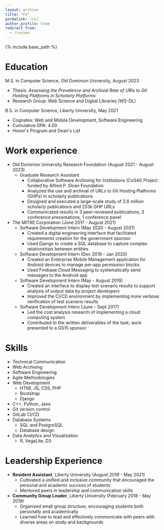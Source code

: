 ```yaml
---
layout: archive
title: "CV"
permalink: /cv/
author_profile: true
redirect_from:
  - /resume
---
```


{% include base_path %}

Education
======
M.S. in Computer Science, Old Dominion University, August 2023
* Thesis: *Assessing the Prevalence and Archival Rate of URIs to Git Hosting Platforms in Scholarly Platforms*
* Research Group: Web Science and Digital Libraries (WS-DL)

B.S. in Computer Science, Liberty University, May 2021
* Cognates: Web and Mobile Development, Software Engineering
* Cumulative GPA: 4.00
* Honor's Program and Dean's List

Work experience
======
* Old Dominion University Research Foundation (August 2021 - August 2023)
  * Graduate Research Assistant
    * Collaborative Software Archiving for Institutions (CoSAI) Project funded by Alfred P. Sloan Foundation 
    * Analyzed the use and archival of URLs to Git Hosting Platforms (GHPs) in scholarly publications 
    * Designed and executed a large-scale study of 2.6 million scholarly publications and 253k GHP URLs
    * Communicated results in 3 peer-reviewed publications, 3 conference presentations, 1 conference panel
* The MITRE Corporation (June 2017 - August 2021)
  * Software Development Intern (May 2020 - August 2021)
    * Created a digital engineering interface that facilitated requirements creation for the government sponsor
    * Used Django to create a SQL database to capture complex relationships between entities
  * Software Development Intern (Dec 2019 - Jan 2020)
    * Created an Enterprise Mobile Management application for Android devices to manage per-app permission blocks
    * Used Firebase Cloud Messaging to systematically send messages to the Android app
  * Software Development Intern (May - August 2019)
    * Created an interface to display test scenario results to support analysis of output data by project developers
    * Improved the CI/CD environment by implementing more verbose verification of test scenario results
  * Software Development Intern (June - Sept 2017)
    * Led the cost analysis research of implementing a cloud computing system
    * Contributed to the written deliverables of the task; work presented to a GS15 sponsor
  
Skills
======
* Technical Communication
* Web Archiving
* Software Engineering
* Agile Methodologies
* Web Development
  * HTMl, JS, CSS, PHP
  * Bootstrap
  * Django
* C++, Python, Java
* Git version control
* GitLab CI/CD
* Database Systems
  * SQL and PostgreSQL
  * Database design
* Data Analytics and Visualization
  * R, VegaLite, D3

Leadership Experience
======
* **Resident Assistant**, Liberty University (August 2019 - May 2021)
  * Cultivated a unified and inclusive community that encouraged the personal and academic success of students
  * Mentored peers in leadership and communication skills
* **Community Group Leader**, Liberty University (February 2018 - May 2019)
  * Organized small group structure, encouraging students both personally and academically 
  * Learned how to lead and effectively communicate with peers with diverse areas on study and backgrounds